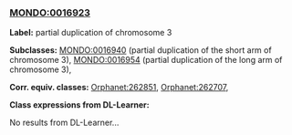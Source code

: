 
### [MONDO:0016923](http://purl.obolibrary.org/obo/MONDO_0016923)
**Label:** partial duplication of chromosome 3

**Subclasses:** [MONDO:0016940](http://purl.obolibrary.org/obo/MONDO_0016940) (partial duplication of the short arm of chromosome 3), [MONDO:0016954](http://purl.obolibrary.org/obo/MONDO_0016954) (partial duplication of the long arm of chromosome 3), 

**Corr. equiv. classes:** [Orphanet:262851](http://www.orpha.net/ORDO/Orphanet_262851), [Orphanet:262707](http://www.orpha.net/ORDO/Orphanet_262707), 

**Class expressions from DL-Learner:**

No results from DL-Learner...



